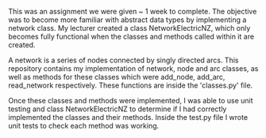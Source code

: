 This was an assignment we were given ~ 1 week to complete. The objective was to become more familiar with abstract data types by implementing a network class. My lecturer created a class NetworkElectricNZ, which only becomes fully functional when the classes and methods called within it are created. 

A network is a series of nodes connected by singly directed arcs. This repository contains my implementation of network, node and arc classes, as well as methods for these classes which were add_node, add_arc, read_network respectively. These functions are inside the 'classes.py' file. 

Once these classes and methods were implemented, I was able to use unit testing and class NetworkElectricNZ to determine if I had correctly implemented the classes and their methods.
Inside the test.py file I wrote unit tests to check each method was working.
